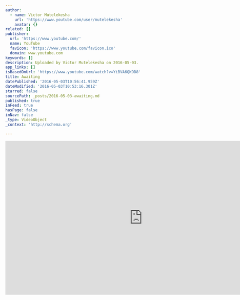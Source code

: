 ```yaml
---
author:
  - name: Victor Mutelekesha
    url: 'https://www.youtube.com/user/mutelekesha'
    avatar: {}
related: []
publisher:
  url: 'https://www.youtube.com/'
  name: YouTube
  favicon: 'https://www.youtube.com/favicon.ico'
  domain: www.youtube.com
keywords: []
description: Uploaded by Victor Mutelekesha on 2016-05-03.
app_links: []
isBasedOnUrl: 'https://www.youtube.com/watch?v=YiBVA6QKOD8'
title: Awaiting
datePublished: '2016-05-03T10:56:41.959Z'
dateModified: '2016-05-03T10:53:16.301Z'
starred: false
sourcePath: _posts/2016-05-03-awaiting.md
published: true
inFeed: true
hasPage: false
inNav: false
_type: VideoObject
_context: 'http://schema.org'

---
```

<iframe src="https://cdn.embedly.com/widgets/media.html?src=https%3A%2F%2Fwww.youtube.com%2Fembed%2FYiBVA6QKOD8%3Ffeature%3Doembed&amp;url=https%3A%2F%2Fwww.youtube.com%2Fwatch%3Fv%3DYiBVA6QKOD8&amp;image=https%3A%2F%2Fi.ytimg.com%2Fvi%2FYiBVA6QKOD8%2Fhqdefault.jpg&amp;key=b7d04c9b404c499eba89ee7072e1c4f7&amp;type=text%2Fhtml&amp;schema=youtube" width="854" height="480" scrolling="no" frameborder="0" allowfullscreen="" style=""></iframe>